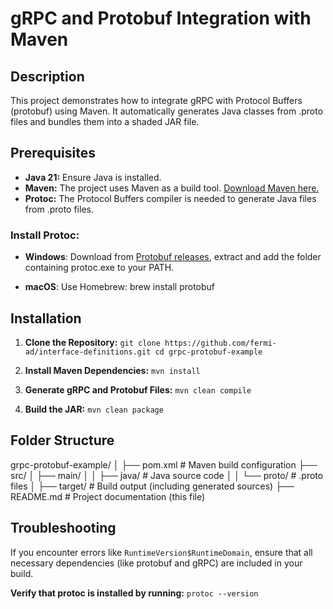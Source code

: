 # **gRPC and Protobuf Integration with Maven**

## Description

This project demonstrates how to integrate gRPC with Protocol Buffers (protobuf) using Maven. 
It automatically generates Java classes from .proto files and bundles them into a shaded JAR file.

## Prerequisites

* **Java 21:** Ensure Java is installed.
* **Maven:** The project uses Maven as a build tool. [Download Maven here.](https://maven.apache.org/download.cgi)
* **Protoc:** The Protocol Buffers compiler is needed to generate Java files from .proto files.


### Install Protoc:

* **Windows**: Download from [Protobuf releases](https://github.com/protocolbuffers/protobuf/releases), extract and add the folder containing protoc.exe to your PATH.

* **macOS**: Use Homebrew: brew install protobuf


## Installation

1. **Clone the Repository:** 
   `git clone https://github.com/fermi-ad/interface-definitions.git
   cd grpc-protobuf-example`

2. **Install Maven Dependencies:**
   `mvn install`

3. **Generate gRPC and Protobuf Files:**
   `mvn clean compile`

4. **Build the JAR:**
   `mvn clean package`


## Folder Structure

grpc-protobuf-example/
│
├── pom.xml                   # Maven build configuration
├── src/
│   ├── main/
│   │   ├── java/             # Java source code
│   │   └── proto/            # .proto files
│   ├── target/               # Build output (including generated sources)
├── README.md                 # Project documentation (this file)


## Troubleshooting

If you encounter errors like `RuntimeVersion$RuntimeDomain`, ensure that all necessary dependencies (like protobuf and gRPC) are included in your build.

**Verify that protoc is installed by running:**
`protoc --version`



